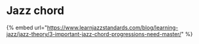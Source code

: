 # Jazz chord

{% embed url="https://www.learnjazzstandards.com/blog/learning-jazz/jazz-theory/3-important-jazz-chord-progressions-need-master/" %}



